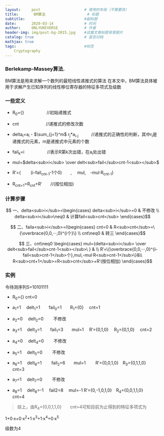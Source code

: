 ```yaml
---
layout:     post                    # 使用的布局（不需要改）
title:       BM算法                   # 标题 
subtitle:                           #副标题
date:       2020-03-14              # 时间
author:     ONLYUNIVERSE            # 作者
header-img: img/post-bg-2015.jpg    #这篇文章标题背景图片
catalog: true                       # 是否归档
mathjax: true
tags:                               #标签
    Cryptography
---
```


### Berlekamp-Massey算法.

BM算法是用来求解一个数列的最短线性递推式的算法
在本文中，BM算法具体被用于求解产生已知序列的线性移位寄存器的特征多项式及级数

### 一些定义

- R<sub>0</sub>={}  &emsp;&emsp;&emsp;&emsp;&emsp;//初始递推式

- cnt &emsp;&emsp;&emsp;&emsp;&emsp;&emsp;//递推式的修改次数

- delta<sub>i</sub>=a<sub>i</sub> - $\sum_{j=1}^m$ r<sub>j</sub>*a<sub>i-j</sub>&emsp;&emsp;&emsp;//递推式的正确性的判断，其中r<sub>i</sub>是递推式的元素，m是递推式中元素的个数

- fail<sub>k</sub>=i&emsp;&emsp;&emsp;&emsp;&emsp; //表示R第k次出错，在a<sub>i</sub>处出错

- mul=$delta<sub>i</sub> \over delt<sub>fail</sub>cnt-1<sub></sub>$

- R′={ &emsp;&emsp;(i-fail<sub>cnt-1</sub>-1个0)&emsp;&emsp;, &emsp;mul,&emsp;-mul·R<sub>cnt-1</sub>}

- R<sub>cnt+1</sub>=R<sub>cnt</sub>+R′&emsp;&emsp;//(按位相加)

### 计算步骤

$$ 一、delta<sub>i</sub>=\begin{cases}
delta<sub>i</sub>=0 & 不修改 \\
delta<sub>i</sub>\neq0 & 计算fail<sub>cnt</sub>
\end{cases}$$

$$ 二、faila<sub>i</sub>=i\begin{cases}
cnt=0 & R<sub>cnt</sub>=\{\overbrace{0,0,···,0}^{i个}\} \\
cnt\neq0 & 转三
\end{cases}$$

$$ 三、cnt\neq0 \begin{cases}
mul={delta<sub>i</sub> \over delt<sub>fail</sub>cnt-1<sub></sub>\ } & \\
R′=\{\overbrace{0,0,···,0}^{i-fail<sub>cnt-1</sub>个},mul,-mul·R<sub>cnt-1</sub>\}&\\
R<sub>cnt+1</sub>=R<sub>cnt</sub>+R′(按位相加)
\end{cases}$$

### 实例

令待测序列S=10101111

- R<sub>0</sub>={} cnt=0

- a<sub>1</sub>=1 &emsp;delt<sub>1</sub>=1&emsp;&emsp;fail<sub>0</sub>=1&emsp;&emsp;R<sub>1</sub>={0} &emsp;cnt=1

- a<sub>2</sub>=0 &emsp;delt<sub>2</sub>=0 &emsp;&emsp;不修改

- a<sub>3</sub>=1 &emsp;delt<sub>3</sub>=1&emsp;&emsp;fail<sub>1</sub>=3&emsp;&emsp;mul=1&emsp; R′={0,1,0} &emsp;R<sub>2</sub>={0,1,0} &emsp;cnt=2

- a<sub>4</sub>=0 &emsp;delt<sub>4</sub>=0 &emsp;&emsp;不修改

- a<sub>5</sub>=1 &emsp;delt<sub>5</sub>=0 &emsp;&emsp;不修改

- a<sub>6</sub>=1 &emsp;delt<sub>6</sub>=1  &emsp;&emsp;fail<sub>2</sub>=6&emsp;&emsp;mul=1 &emsp;&emsp;R′={0,0,1,0}&emsp;R<sub>3</sub>={0,1,1,0}&emsp;&emsp;cnt=3

- a<sub>7</sub>=1 &emsp;delt<sub>7</sub>=0 &emsp;&emsp;不修改

- a<sub>8</sub>=1 &emsp;delt<sub>8</sub>=-1 &emsp;fail2=8 &emsp;mul=-1 R′={0,-1,0,1,0}&emsp;R<sub>4</sub>={0,0,1,1,0}&emsp;&emsp;cnt=4

>综上，由R<sub>4</sub>={0,0,1,1,0}&emsp;&emsp;cnt=4可知目前为止得到的特征多项式为

1+0·x+0·x<sup>2</sup>+1·x<sup>3</sup>+1·x<sup>4</sup>+0·x<sup>5</sup>

级数为4
